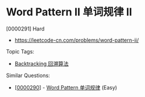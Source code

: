 # Word Pattern II 单词规律 II

[0000291] Hard

- https://leetcode-cn.com/problems/word-pattern-ii/

Topic Tags:

- [Backtracking 回溯算法](https://leetcode-cn.com/tag/backtracking/)

Similar Questions:

- [[0000290](https://leetcode-cn.com/problems/word-pattern/)] - [Word Pattern 单词规律](./0000290.word-pattern.md) (Easy)

